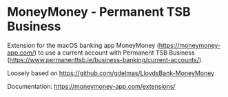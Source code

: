 # MoneyMoney - Permanent TSB Business

Extension for the macOS banking app MoneyMoney (https://moneymoney-app.com/) to use a current account with Permanent TSB Business (https://www.permanenttsb.ie/business-banking/current-accounts/).

Loosely based on https://github.com/gdelmas/LloydsBank-MoneyMoney

Documentation: https://moneymoney-app.com/extensions/

